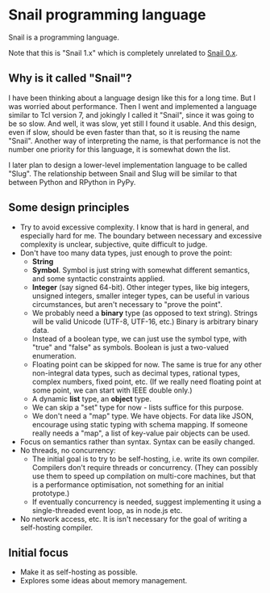 # Snail programming language

Snail is a programming language.

Note that this is "Snail 1.x" which is completely unrelated to [Snail 0.x](https://github.com/skissane/snail0).

## Why is it called "Snail"?

I have been thinking about a language design like this for a long time. But I was worried about performance. Then I went and
implemented a language similar to Tcl version 7, and jokingly I called it "Snail", since it was going to be so slow. And well,
it was slow, yet still I found it usable. And this design, even if slow, should be even faster than that, so it is reusing the
name "Snail". Another way of interpreting the name, is that performance is not the number one priority for this language, it
is somewhat down the list.

I later plan to design a lower-level implementation language to be called "Slug". The relationship between Snail and Slug will
be similar to that between Python and RPython in PyPy.

## Some design principles

* Try to avoid excessive complexity. I know that is hard in general, and
  especially hard for me. The boundary between necessary and excessive
  complexity is unclear, subjective, quite difficult to judge.
* Don't have too many data types, just enough to prove the point:
    * **String**
    * **Symbol**. Symbol is just string with somewhat different semantics,
      and some syntactic constraints applied.
    * **Integer** (say signed 64-bit). Other integer types, like big integers,
      unsigned integers, smaller integer types, can be useful in various
      circumstances, but aren't necessary to "prove the point".
    * We probably need a **binary** type (as opposed to text string).
      Strings will be valid Unicode (UTF-8, UTF-16, etc.) Binary is
      arbitrary binary data.
    * Instead of a boolean type, we can just use the symbol type, with
      "true" and "false" as symbols. Boolean is just a two-valued
      enumeration.
    * Floating point can be skipped for now. The same is true for any
      other non-integral data types, such as decimal types, rational
      types, complex numbers, fixed point, etc. (If we really need
      floating point at some point, we can start with IEEE double only.)
    * A dynamic **list** type, an **object** type.
    * We can skip a "set" type for now - lists suffice for this purpose.
    * We don't need a "map" type. We have objects. For data like JSON,
      encourage using static typing with schema mapping. If someone really
      needs a "map", a list of key-value pair objects can be used.
* Focus on semantics rather than syntax. Syntax can be easily changed.
* No threads, no concurrency:
    * The initial goal is to try to be self-hosting, i.e. write its own
      compiler. Compilers don't require threads or concurrency. (They
      can possibly use them to speed up compilation on multi-core
      machines, but that is a performance optimisation, not something
      for an initial prototype.)
    * If eventually concurrency is needed, suggest implementing it using
      a single-threaded event loop, as in node.js etc.
* No network access, etc. It is isn't necessary for the goal of writing
  a self-hosting compiler.

## Initial focus

* Make it as self-hosting as possible.
* Explores some ideas about memory management.
